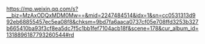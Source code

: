 https://mp.weixin.qq.com/s?__biz=MzAxODQxMDM0Mw==&mid=2247484514&idx=1&sn=cc0531313d992eb68855457ec5ea08f8&chksm=9bd7fa6aaca0737cf05e708ffd3253b327b665410ba93f3cf8ea5dc7f5c1bb1fef7104acb18f&scene=178&cur_album_id=1318896187793260544#rd